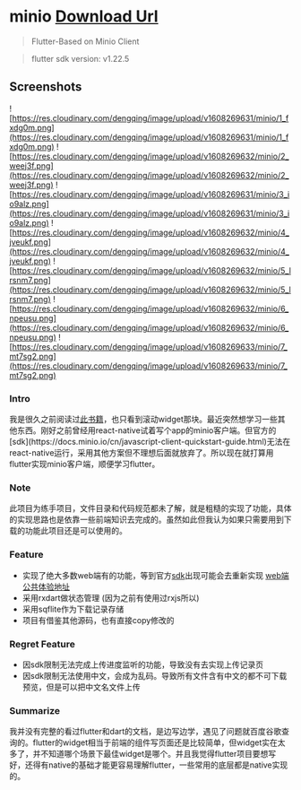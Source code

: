 # minio [Download Url](https://github.com/1247748612/flutter-minio/releases)

> Flutter-Based on Minio Client

> flutter sdk version: v1.22.5

## Screenshots

![https://res.cloudinary.com/dengqing/image/upload/v1608269631/minio/1_fxdg0m.png](https://res.cloudinary.com/dengqing/image/upload/v1608269631/minio/1_fxdg0m.png)
![https://res.cloudinary.com/dengqing/image/upload/v1608269632/minio/2_weej3f.png](https://res.cloudinary.com/dengqing/image/upload/v1608269632/minio/2_weej3f.png)
![https://res.cloudinary.com/dengqing/image/upload/v1608269631/minio/3_io9alz.png](https://res.cloudinary.com/dengqing/image/upload/v1608269631/minio/3_io9alz.png)
![https://res.cloudinary.com/dengqing/image/upload/v1608269632/minio/4_jveukf.png](https://res.cloudinary.com/dengqing/image/upload/v1608269632/minio/4_jveukf.png)
![https://res.cloudinary.com/dengqing/image/upload/v1608269632/minio/5_lrsnm7.png](https://res.cloudinary.com/dengqing/image/upload/v1608269632/minio/5_lrsnm7.png)
![https://res.cloudinary.com/dengqing/image/upload/v1608269632/minio/6_npeusu.png](https://res.cloudinary.com/dengqing/image/upload/v1608269632/minio/6_npeusu.png)
![https://res.cloudinary.com/dengqing/image/upload/v1608269633/minio/7_mt7sg2.png](https://res.cloudinary.com/dengqing/image/upload/v1608269633/minio/7_mt7sg2.png)

### Intro

我是很久之前阅读过[此书籍]("https://book.flutterchina.club/")，也只看到滚动widget那块。最近突然想学习一些其他东西。刚好之前曾经用react-native试着写个app的minio客户端。但官方的[sdk](https://docs.minio.io/cn/javascript-client-quickstart-guide.html)无法在react-native运行，采用其他方案但不理想后面就放弃了。所以现在就打算用flutter实现minio客户端，顺便学习flutter。

### Note
此项目为练手项目，文件目录和代码规范都未了解，就是粗糙的实现了功能，具体的实现思路也是依靠一些前端知识去完成的。虽然如此但我认为如果只需要用到下载的功能此项目还是可以使用的。


### Feature

- 实现了绝大多数web端有的功能，等到官方[sdk](https://docs.minio.io/cn/javascript-client-quickstart-guide.html)出现可能会去重新实现 [web端公共体验地址](https://play.min.io/minio/)
- 采用rxdart做状态管理 (因为之前有使用过rxjs所以)
- 采用sqflite作为下载记录存储
- 项目有借鉴其他源码，也有直接copy修改的

### Regret Feature

- 因sdk限制无法完成上传进度监听的功能，导致没有去实现上传记录页
- 因sdk限制无法使用中文，会成为乱码。导致所有文件含有中文的都不可下载预览，但是可以把中文名文件上传

### Summarize

我并没有完整的看过flutter和dart的文档，是边写边学，遇见了问题就百度谷歌查询的。flutter的widget相当于前端的组件写页面还是比较简单，但widget实在太多了，并不知道哪个场景下最佳widget是哪个。并且我觉得flutter项目要想写好，还得有native的基础才能更容易理解flutter，一些常用的底层都是native实现的。
